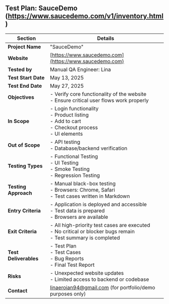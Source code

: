 ## Test Plan: SauceDemo (https://www.saucedemo.com/v1/inventory.html)

| **Section**           | **Details**                                                                 |
|------------------------|------------------------------------------------------------------------------|
| **Project Name**       | "SauceDemo"                                          |
| **Website**            | [https://www.saucedemo.com](https://www.saucedemo.com)                      |
| **Tested by**          | Manual QA Engineer: Lina                                                     |
| **Test Start Date**    | May 13, 2025                                                                 |
| **Test End Date**      | May 27, 2025                                                                 |
| **Objectives**         | - Verify core functionality of the website <br> - Ensure critical user flows work properly |
| **In Scope**           | - Login functionality <br> - Product listing <br> - Add to cart <br> - Checkout process <br> - UI elements |
| **Out of Scope**       | - API testing <br> - Database/backend verification                           |
| **Testing Types**      | - Functional Testing <br> - UI Testing <br> - Smoke Testing <br> - Regression Testing |
| **Testing Approach**   | - Manual black-box testing <br> - Browsers: Chrome, Safari <br> - Test cases written in Markdown |
| **Entry Criteria**     | - Application is deployed and accessible <br> - Test data is prepared <br> - Browsers are available |
| **Exit Criteria**      | - All high-priority test cases are executed <br> - No critical or blocker bugs remain <br> - Test summary is completed |
| **Test Deliverables**  | - Test Plan <br> - Test Cases <br> - Bug Reports <br> - Final Test Report     |
| **Risks**              | - Unexpected website updates <br> - Limited access to backend or codebase     |
| **Contact**            | linaeroian94@gmail.com (for portfolio/demo purposes only)                       |
